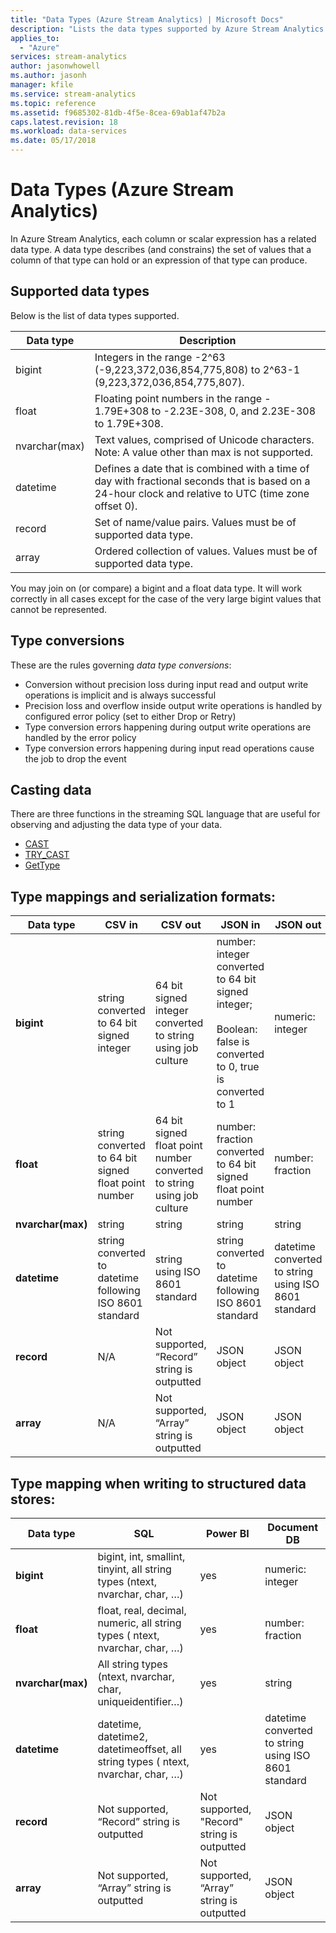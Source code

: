 ```yaml
---
title: "Data Types (Azure Stream Analytics) | Microsoft Docs"
description: "Lists the data types supported by Azure Stream Analytics."
applies_to: 
  - "Azure"
services: stream-analytics
author: jasonwhowell
ms.author: jasonh
manager: kfile
ms.service: stream-analytics
ms.topic: reference
ms.assetid: f9685302-81db-4f5e-8cea-69ab1af47b2a
caps.latest.revision: 18
ms.workload: data-services
ms.date: 05/17/2018
---
```


# Data Types (Azure Stream Analytics)
  In Azure Stream Analytics, each column or scalar expression has a related data type. A data type describes (and constrains) the set of values that a column of that type can hold or an expression of that type can produce.  
 
## Supported data types

 Below is the list of data types supported.  
  
|**Data type**|**Description**|
|-|-|  
|bigint|Integers in the range -2^63 (-9,223,372,036,854,775,808) to 2^63-1 (9,223,372,036,854,775,807).|  
|float|Floating point numbers in the range - 1.79E+308 to -2.23E-308, 0, and 2.23E-308 to 1.79E+308.|  
|nvarchar(max)|Text values, comprised of Unicode characters. Note: A value other than max is not supported.|  
|datetime|Defines a date that is combined with a time of day with fractional seconds that is based on a 24-hour clock and relative to UTC (time zone offset 0).|  
|record|Set of name/value pairs. Values must be of supported data type.|  
|array|Ordered collection of values. Values must be of supported data type.|  
  
 You may join on (or compare) a bigint and a float data type. It will work correctly in all cases except for the case of the very large bigint values that cannot be represented.  
  
## Type conversions
 
These are the rules governing *data type conversions*:  
- Conversion without precision loss during input read and output write operations is implicit and is always successful  
- Precision loss and overflow inside output write operations is handled by configured error policy (set to either Drop or Retry)  
- Type conversion errors happening during output write operations are handled by the error policy  
- Type conversion errors happening during input read operations cause the job to drop the event

## Casting data
There are three functions in the streaming SQL language that are useful for observing and adjusting the data type of your data.
- [CAST](cast-azure-stream-analytics.md)
- [TRY_CAST](try-cast-azure-stream-analytics.md)
- [GetType](gettype-azure-stream-analytics.md)
  
  
## Type mappings and serialization formats:
| Data type  | CSV in  | CSV out  | JSON in  | JSON out  | Avro in  | Avro out  |
|---|---|---|---|---|---|---|
| **bigint**  | string converted to 64 bit signed integer  | 64 bit signed integer converted to string using job culture  | number: integer converted to 64 bit signed integer; <br /><br />Boolean: false is converted to 0, true is converted to 1  | numeric: integer  | long and int converted to 64 bit signed integer; <br /><br />Boolean: false is converted to 0, true is converted to 1  | long  |
| **float**  | string converted to 64 bit signed float point number  | 64 bit signed float point number converted to string using job culture  | number: fraction converted to 64 bit signed float point number  | number: fraction  | double and float converted to 64 bit signed float point number    | double  |
| **nvarchar(max)**  | string  | string  | string  | string  | string  | string  |
| **datetime**  | string converted to datetime following ISO 8601 standard  | string using ISO 8601 standard  | string converted to datetime following ISO 8601 standard  | datetime converted to string using ISO 8601 standard  | string converted to datetime following ISO 8601 standard  | datetime converted to string using ISO 8601 standard  |
| **record**  | N/A  | Not supported, “Record” string is outputted  | JSON object  | JSON object  | Avro record type  | Avro record type  |
| **array**  | N/A  | Not supported,  “Array” string is outputted  | JSON object  | JSON object  | Avro record type  | Avro record type  |
 
## Type mapping when writing to structured data stores:
| Data type | SQL | Power BI | Document DB |
|---------------|-----------------------------------------------------------------------------|---------------------------------------------|------------------------------------------------------|
| **bigint** | bigint, int, smallint, tinyint, all string types (ntext, nvarchar, char, …) | yes | numeric: integer |
| **float** | float, real, decimal, numeric, all string types ( ntext, nvarchar, char, …) | yes | number: fraction |
| **nvarchar(max)** | All string types (ntext, nvarchar, char, uniqueidentifier…) | yes | string |
| **datetime** | datetime, datetime2, datetimeoffset, all string types ( ntext, nvarchar, char, …) | yes | datetime converted to string using ISO 8601 standard |
| **record** | Not supported,  “Record” string is outputted | Not supported,  "Record" string is outputted | JSON object |
| **array** | Not supported,  “Array” string is outputted | Not supported,  “Array” string is outputted | JSON object |
